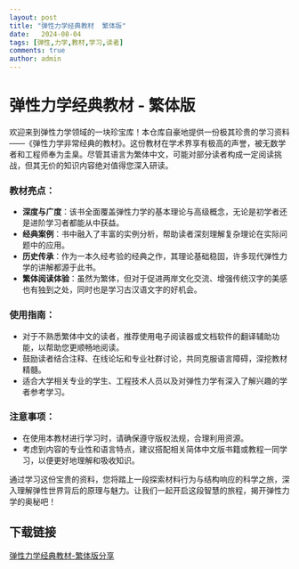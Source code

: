 ```yaml
---
layout: post
title: "弹性力学经典教材  繁体版"
date:   2024-08-04
tags: [弹性,力学,教材,学习,读者]
comments: true
author: admin
---
```

# 弹性力学经典教材 - 繁体版

欢迎来到弹性力学领域的一块珍宝库！本仓库自豪地提供一份极其珍贵的学习资料——《弹性力学非常经典的教材》。这份教材在学术界享有极高的声誉，被无数学者和工程师奉为圭臬。尽管其语言为繁体中文，可能对部分读者构成一定阅读挑战，但其无价的知识内容绝对值得您深入研读。

### 教材亮点：
- **深度与广度**：该书全面覆盖弹性力学的基本理论与高级概念，无论是初学者还是进阶学习者都能从中获益。
- **经典案例**：书中融入了丰富的实例分析，帮助读者深刻理解复杂理论在实际问题中的应用。
- **历史传承**：作为一本久经考验的经典之作，其理论基础稳固，许多现代弹性力学的讲解都源于此书。
- **繁体阅读体验**：虽然为繁体，但对于促进两岸文化交流、增强传统汉字的美感也有独到之处，同时也是学习古汉语文字的好机会。

### 使用指南：
- 对于不熟悉繁体中文的读者，推荐使用电子阅读器或文档软件的翻译辅助功能，以帮助您更顺畅地阅读。
- 鼓励读者结合注释、在线论坛和专业社群讨论，共同克服语言障碍，深挖教材精髓。
- 适合大学相关专业的学生、工程技术人员以及对弹性力学有深入了解兴趣的学者参考学习。

### 注意事项：
- 在使用本教材进行学习时，请确保遵守版权法规，合理利用资源。
- 考虑到内容的专业性和语言特点，建议搭配相关简体中文版书籍或教程一同学习，以便更好地理解和吸收知识。

通过学习这份宝贵的资料，您将踏上一段探索材料行为与结构响应的科学之旅，深入理解弹性世界背后的原理与魅力。让我们一起开启这段智慧的旅程，揭开弹性力学的奥秘吧！

## 下载链接

[弹性力学经典教材-繁体版分享](https://pan.quark.cn/s/11ee7876a35b)